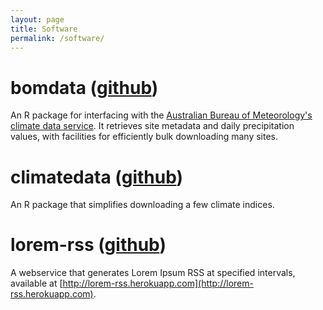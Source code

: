 ```yaml
---
layout: page
title: Software
permalink: /software/
---
```


# bomdata ([github](https://github.com/mbertolacci/bomdata/))

An R package for interfacing with the [Australian Bureau of Meteorology's](http://www.bom.gov.au/) [climate data service](http://www.bom.gov.au/climate/data). It retrieves site metadata and daily precipitation values, with facilities for efficiently bulk downloading many sites.

# climatedata ([github](https://github.com/mbertolacci/climatedata/))

An R package that simplifies downloading a few climate indices.

# lorem-rss ([github](https://github.com/mbertolacci/lorem-rss))

A webservice that generates Lorem Ipsum RSS at specified intervals, available at [http://lorem-rss.herokuapp.com](http://lorem-rss.herokuapp.com).